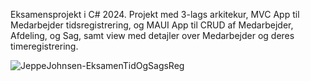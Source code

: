 Eksamensprojekt i C# 2024. Projekt med 3-lags arkitekur, MVC App til Medarbejder tidsregistrering, og MAUI App til CRUD af Medarbejder, Afdeling, og Sag, samt view med detajler over Medarbejder og deres timeregistrering.


![JeppeJohnsen-EksamenTidOgSagsReg](https://github.com/user-attachments/assets/c008b25d-95ed-4448-9012-4ce50d099e5a)
